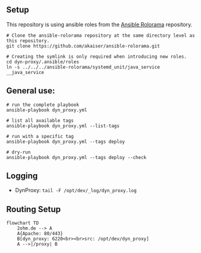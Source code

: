 ## Setup

This repository is using ansible roles from the [Ansible Rolorama](https://github.com/akaiser/ansible-rolorama) repository.

```shell
# Clone the ansible-rolorama repository at the same directory level as this repository.
git clone https://github.com/akaiser/ansible-rolorama.git

# Creating the symlink is only required when introducing new roles.
cd dyn-proxy/.ansible/roles
ln -s ../../../ansible-rolorama/systemd_unit/java_service __java_service
```

## General use:

```shell
# run the complete playbook
ansible-playbook dyn_proxy.yml

# list all available tags
ansible-playbook dyn_proxy.yml --list-tags

# run with a specific tag
ansible-playbook dyn_proxy.yml --tags deploy

# dry-run
ansible-playbook dyn_proxy.yml --tags deploy --check
```

## Logging

- DynProxy: `tail -F /opt/dev/_log/dyn_proxy.log`

## Routing Setup

```mermaid
flowchart TD
    2ohm.de --> A
    A{Apache: 80/443}
    B[dyn_proxy: 6220<br><br>src: /opt/dev/dyn_proxy]
    A -->|/proxy| B
```
